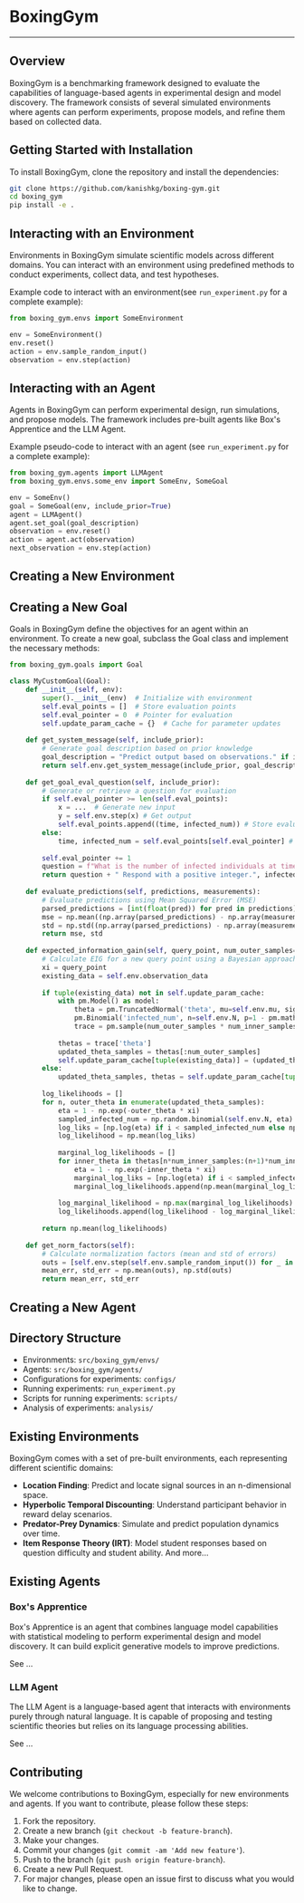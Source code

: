 # BoxingGym
-------
## Overview
BoxingGym is a benchmarking framework designed to evaluate the capabilities of language-based agents in experimental design and model discovery. The framework consists of several simulated environments where agents can perform experiments, propose models, and refine them based on collected data.

## Getting Started with Installation
To install BoxingGym, clone the repository and install the dependencies:

```bash
git clone https://github.com/kanishkg/boxing-gym.git
cd boxing_gym
pip install -e .
```

## Interacting with an Environment
Environments in BoxingGym simulate scientific models across different domains. You can interact with an environment using predefined methods to conduct experiments, collect data, and test hypotheses.

Example code to interact with an environment(see `run_experiment.py` for a complete example):
    
```python
from boxing_gym.envs import SomeEnvironment

env = SomeEnvironment()
env.reset()
action = env.sample_random_input()
observation = env.step(action)
```


## Interacting with an Agent
Agents in BoxingGym can perform experimental design, run simulations, and propose models. The framework includes pre-built agents like Box's Apprentice and the LLM Agent.

Example pseudo-code to interact with an agent (see `run_experiment.py` for a complete example):
```python
from boxing_gym.agents import LLMAgent
from boxing_gym.envs.some_env import SomeEnv, SomeGoal

env = SomeEnv()
goal = SomeGoal(env, include_prior=True)
agent = LLMAgent()
agent.set_goal(goal_description)
observation = env.reset()
action = agent.act(observation)
next_observation = env.step(action)
```

## Creating a New Environment 

## Creating a New Goal
Goals in BoxingGym define the objectives for an agent within an environment. To create a new goal, subclass the Goal class and implement the necessary methods:

```python
from boxing_gym.goals import Goal

class MyCustomGoal(Goal):
    def __init__(self, env):
        super().__init__(env)  # Initialize with environment
        self.eval_points = []  # Store evaluation points
        self.eval_pointer = 0  # Pointer for evaluation
        self.update_param_cache = {}  # Cache for parameter updates
    
    def get_system_message(self, include_prior):
        # Generate goal description based on prior knowledge
        goal_description = "Predict output based on observations." if include_prior else "Predict environment's integer output."
        return self.env.get_system_message(include_prior, goal_description)
    
    def get_goal_eval_question(self, include_prior):
        # Generate or retrieve a question for evaluation
        if self.eval_pointer >= len(self.eval_points):
            x = ...  # Generate new input
            y = self.env.step(x) # Get output
            self.eval_points.append((time, infected_num)) # Store evaluation point
        else:
            time, infected_num = self.eval_points[self.eval_pointer] # Retrieve evaluation point
        
        self.eval_pointer += 1
        question = f"What is the number of infected individuals at time {time}?" if include_prior else f"What is the output of the environment at input {time}?"
        return question + " Respond with a positive integer.", infected_num
    
    def evaluate_predictions(self, predictions, measurements):
        # Evaluate predictions using Mean Squared Error (MSE)
        parsed_predictions = [int(float(pred)) for pred in predictions]
        mse = np.mean((np.array(parsed_predictions) - np.array(measurements)) ** 2)
        std = np.std((np.array(parsed_predictions) - np.array(measurements)) ** 2)
        return mse, std
    
    def expected_information_gain(self, query_point, num_outer_samples=1000, num_inner_samples=10):
        # Calculate EIG for a new query point using a Bayesian approach
        xi = query_point
        existing_data = self.env.observation_data
        
        if tuple(existing_data) not in self.update_param_cache:
            with pm.Model() as model:
                theta = pm.TruncatedNormal('theta', mu=self.env.mu, sigma=self.env.sigma, lower=self.env.lower_bound, upper=self.env.upper_bound)
                pm.Binomial('infected_num', n=self.env.N, p=1 - pm.math.exp(-theta * xi), observed=[d[1] for d in existing_data])
                trace = pm.sample(num_outer_samples * num_inner_samples + num_outer_samples, tune=1000, return_inferencedata=False)
            
            thetas = trace['theta']
            updated_theta_samples = thetas[:num_outer_samples]
            self.update_param_cache[tuple(existing_data)] = (updated_theta_samples, thetas[num_outer_samples:])
        else:
            updated_theta_samples, thetas = self.update_param_cache[tuple(existing_data)]
        
        log_likelihoods = []
        for n, outer_theta in enumerate(updated_theta_samples):
            eta = 1 - np.exp(-outer_theta * xi)
            sampled_infected_num = np.random.binomial(self.env.N, eta)
            log_liks = [np.log(eta) if i < sampled_infected_num else np.log(1 - eta) for i in range(self.env.N)]
            log_likelihood = np.mean(log_liks)
            
            marginal_log_likelihoods = []
            for inner_theta in thetas[n*num_inner_samples:(n+1)*num_inner_samples]:
                eta = 1 - np.exp(-inner_theta * xi)
                marginal_log_liks = [np.log(eta) if i < sampled_infected_num else np.log(1 - eta) for i in range(self.env.N)]
                marginal_log_likelihoods.append(np.mean(marginal_log_liks))
            
            log_marginal_likelihood = np.max(marginal_log_likelihoods) + np.log(np.mean(np.exp(np.array(marginal_log_likelihoods) - np.max(marginal_log_likelihoods))))
            log_likelihoods.append(log_likelihood - log_marginal_likelihood)
        
        return np.mean(log_likelihoods)
    
    def get_norm_factors(self):
        # Calculate normalization factors (mean and std of errors)
        outs = [self.env.step(self.env.sample_random_input()) for _ in range(10000)]
        mean_err, std_err = np.mean(outs), np.std(outs)
        return mean_err, std_err

```

## Creating a New Agent

## Directory Structure
- Environments: `src/boxing_gym/envs/`
- Agents: `src/boxing_gym/agents/`
- Configurations for experiments: `configs/`
- Running experiments: `run_experiment.py`
- Scripts for running experiments: `scripts/`
- Analysis of experiments: `analysis/`

## Existing Environments
BoxingGym comes with a set of pre-built environments, each representing different scientific domains:

- **Location Finding**: Predict and locate signal sources in an n-dimensional space.
- **Hyperbolic Temporal Discounting**: Understand participant behavior in reward delay scenarios.
- **Predator-Prey Dynamics**: Simulate and predict population dynamics over time.
- **Item Response Theory (IRT)**: Model student responses based on question difficulty and student ability.
And more...

## Existing Agents
### Box's Apprentice
Box's Apprentice is an agent that combines language model capabilities with statistical modeling to perform experimental design and model discovery. It can build explicit generative models to improve predictions.

See ...

### LLM Agent
The LLM Agent is a language-based agent that interacts with environments purely through natural language. It is capable of proposing and testing scientific theories but relies on its language processing abilities.

See ...

## Contributing
We welcome contributions to BoxingGym, especially for new environments and agents. If you want to contribute, please follow these steps:

1. Fork the repository.
2. Create a new branch (`git checkout -b feature-branch`).
3. Make your changes.
4. Commit your changes (`git commit -am 'Add new feature'`).
5. Push to the branch (`git push origin feature-branch`).
6. Create a new Pull Request.
7. For major changes, please open an issue first to discuss what you would like to change.